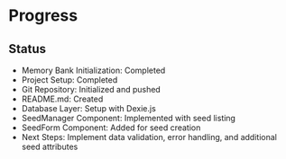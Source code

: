 # Progress

## Status
- Memory Bank Initialization: Completed
- Project Setup: Completed
- Git Repository: Initialized and pushed
- README.md: Created
- Database Layer: Setup with Dexie.js
- SeedManager Component: Implemented with seed listing
- SeedForm Component: Added for seed creation
- Next Steps: Implement data validation, error handling, and additional seed attributes